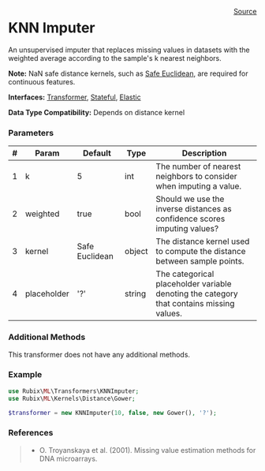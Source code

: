 <span style="float:right;"><a href="https://github.com/RubixML/RubixML/blob/master/src/Transformers/KNNImputer.php">Source</a></span>

# KNN Imputer
An unsupervised imputer that replaces missing values in datasets with the weighted average according to the sample's k nearest neighbors.

**Note:** NaN safe distance kernels, such as [Safe Euclidean](../kernels/distance/safe-euclidean.md), are required for continuous features.

**Interfaces:** [Transformer](api.md#transformers), [Stateful](api.md#stateful), [Elastic](api.md#elastic)

**Data Type Compatibility:** Depends on distance kernel

### Parameters
| # | Param | Default | Type | Description |
|---|---|---|---|---|
| 1 | k | 5 | int | The number of nearest neighbors to consider when imputing a value. |
| 2 | weighted | true | bool | Should we use the inverse distances as confidence scores imputing values? |
| 3 | kernel | Safe Euclidean | object | The distance kernel used to compute the distance between sample points. |
| 4 | placeholder | '?' | string | The categorical placeholder variable denoting the category that contains missing values. |

### Additional Methods
This transformer does not have any additional methods.

### Example
```php
use Rubix\ML\Transformers\KNNImputer;
use Rubix\ML\Kernels\Distance\Gower;

$transformer = new KNNImputer(10, false, new Gower(), '?');
```

### References
>- O. Troyanskaya et al. (2001). Missing value estimation methods for DNA microarrays.
